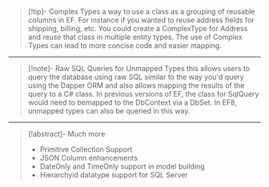 > [!tip]- Complex Types
>  a way to use a class as a grouping of reusable columns in EF. For instance if you wanted to reuse address fields for shipping, billing, etc. You could create a ComplexType for Address and reuse that class in multiple entity types. The use of Complex Types can lead to more concise code and easier mapping.
---

>[!note]- Raw SQL Queries for Unmapped Types
> this allows users to query the database using raw SQL similar to the way you'd query using the Dapper ORM and also allows mapping the results of the query to a C# class. In previous versions of EF, the class for SqlQuery would need to bemapped to the DbContext via a DbSet. In EF8, unmapped types can also be queried in this way.
---

>[!abstract]- Much more
> - Primitive Collection Support
> - JSON Column enhancements
> - DateOnly and TimeOnly support in model building
> - Hierarchyid datatype support for SQL Server
